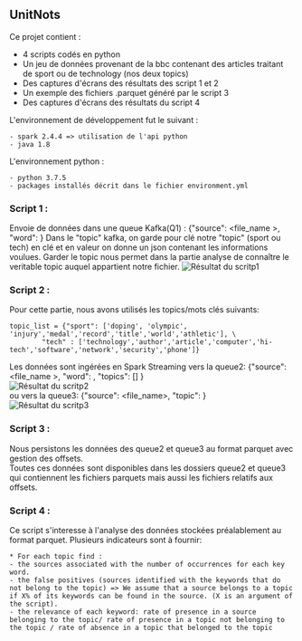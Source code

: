 ## UnitNots

Ce projet contient :
- 4 scripts codés en python
- Un jeu de données provenant de la bbc contenant des articles traitant de sport ou de technology (nos deux topics)
- Des captures d'écrans des résultats des script 1 et 2
- Un exemple des fichiers .parquet généré par le script 3
- Des captures d'écrans des résultats du script 4


L'environnement de développement fut le suivant :
```
- spark 2.4.4 => utilisation de l'api python
- java 1.8
```

L'environnement python :
```
- python 3.7.5
- packages installés décrit dans le fichier environment.yml
```

### Script 1 : 
Envoie de données dans une queue Kafka(Q1) : {"source": <file_name >, "word": <word>} 
Dans le "topic" kafka, on garde pour clé notre "topic" (sport ou tech) en clé et en valeur on donne un json contenant les informations voulues. Garder le topic nous permet dans la partie analyse de connaître le veritable topic auquel appartient notre fichier.
![Résultat du scritp1](https://github.com/LudovicGayet/UntieNots/blob/master/screenshot%20queue1.png)
  

### Script 2 : 
Pour cette partie, nous avons utilisés les topics/mots clés suivants:
```
topic_list = {"sport": ['doping', 'olympic', 'injury','medal','record','title','world','athletic'], \
		"tech" : ['technology','author','article','computer','hi-tech','software','network','security','phone']}
```
Les données sont ingérées en Spark Streaming vers la queue2: {"source": <file_name >, "word": <word>, "topics": [<topics>] } <br>
![Résultat du scritp2](https://github.com/LudovicGayet/UntieNots/blob/master/screenshot%20queue2.png)
<br>
ou vers la queue3: {"source": <file_name>, "topic": <topic>}
<br>
![Résultat du scritp3](https://github.com/LudovicGayet/UntieNots/blob/master/screenshot%20queue3.png)
<br>

### Script 3 : 
Nous persistons les données des queue2 et queue3 au format parquet avec gestion des offsets. <br>
Toutes ces données sont disponibles dans les dossiers queue2 et queue3 qui contiennent les fichiers parquets mais aussi les fichiers relatifs aux offsets. <br>

### Script 4 : 
Ce script s'interesse à l'analyse des données stockées préalablement au format parquet.
Plusieurs indicateurs sont à fournir:
```
* For each topic find :
- the sources associated with the number of occurrences for each key word.
- the false positives (sources identified with the keywords that do not belong to the topic) => We assume that a source belongs to a topic if X% of its keywords can be found in the source. (X is an argument of the script).
- the relevance of each keyword: rate of presence in a source belonging to the topic/ rate of presence in a topic not belonging to the topic / rate of absence in a topic that belonged to the topic
```
